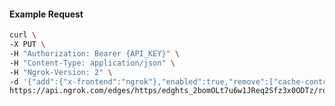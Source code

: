 <!-- Code generated for API Clients. DO NOT EDIT. -->

#### Example Request

```bash
curl \
-X PUT \
-H "Authorization: Bearer {API_KEY}" \
-H "Content-Type: application/json" \
-H "Ngrok-Version: 2" \
-d '{"add":{"x-frontend":"ngrok"},"enabled":true,"remove":["cache-control"]}' \
https://api.ngrok.com/edges/https/edghts_2bomOLt7u6w1JReq2Sfz3x0ODTz/routes/edghtsrt_2bomOQbOHyUO71XXx4p8Kq4lHSf/request_headers
```
